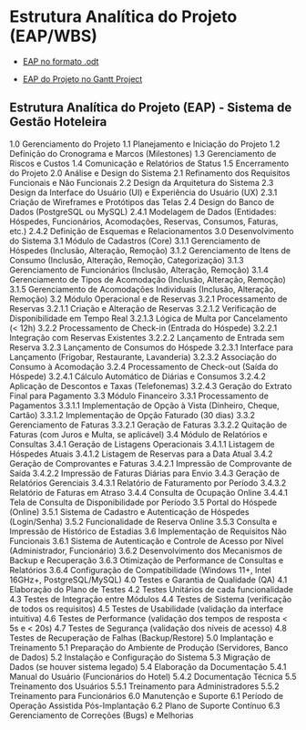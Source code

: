 # Estrutura Analítica do Projeto (EAP/WBS)

- [EAP no formato .odt](./%28Work%20Breakdown%20Structure%29-Estrutura%20Anal%C3%ADtica%20do%20Projeto.odt)

- [EAP do Projeto no Gantt Project](./sistema-hoteleiro-green-garden.gan)

## Estrutura Analítica do Projeto (EAP) - Sistema de Gestão Hoteleira

1.0 Gerenciamento do Projeto
1.1 Planejamento e Iniciação do Projeto
1.2 Definição do Cronograma e Marcos (Milestones)
1.3 Gerenciamento de Riscos e Custos
1.4 Comunicação e Relatórios de Status
1.5 Encerramento do Projeto
2.0 Análise e Design do Sistema
2.1 Refinamento dos Requisitos Funcionais e Não Funcionais
2.2 Design da Arquitetura do Sistema
2.3 Design da Interface do Usuário (UI) e Experiência do Usuário (UX)
2.3.1 Criação de Wireframes e Protótipos das Telas
2.4 Design do Banco de Dados (PostgreSQL ou MySQL)
2.4.1 Modelagem de Dados (Entidades: Hóspedes, Funcionários, Acomodações, Reservas, Consumos, Faturas, etc.)
2.4.2 Definição de Esquemas e Relacionamentos
3.0 Desenvolvimento do Sistema
3.1 Módulo de Cadastros (Core)
3.1.1 Gerenciamento de Hóspedes (Inclusão, Alteração, Remoção)
3.1.2 Gerenciamento de Itens de Consumo (Inclusão, Alteração, Remoção, Categorização)
3.1.3 Gerenciamento de Funcionários (Inclusão, Alteração, Remoção)
3.1.4 Gerenciamento de Tipos de Acomodação (Inclusão, Alteração, Remoção)
3.1.5 Gerenciamento de Acomodações Individuais (Inclusão, Alteração, Remoção)
3.2 Módulo Operacional e de Reservas
3.2.1 Processamento de Reservas
3.2.1.1 Criação e Alteração de Reservas
3.2.1.2 Verificação de Disponibilidade em Tempo Real
3.2.1.3 Lógica de Multa por Cancelamento (< 12h)
3.2.2 Processamento de Check-in (Entrada do Hóspede)
3.2.2.1 Integração com Reservas Existentes
3.2.2.2 Lançamento de Entrada sem Reserva
3.2.3 Lançamento de Consumos do Hóspede
3.2.3.1 Interface para Lançamento (Frigobar, Restaurante, Lavanderia)
3.2.3.2 Associação do Consumo à Acomodação
3.2.4 Processamento de Check-out (Saída do Hóspede)
3.2.4.1 Cálculo Automático de Diárias e Consumos
3.2.4.2 Aplicação de Descontos e Taxas (Telefonemas)
3.2.4.3 Geração do Extrato Final para Pagamento
3.3 Módulo Financeiro
3.3.1 Processamento de Pagamentos
3.3.1.1 Implementação de Opção à Vista (Dinheiro, Cheque, Cartão)
3.3.1.2 Implementação de Opção Faturado (30 dias)
3.3.2 Gerenciamento de Faturas
3.3.2.1 Geração de Faturas
3.3.2.2 Quitação de Faturas (com Juros e Multa, se aplicável)
3.4 Módulo de Relatórios e Consultas
3.4.1 Geração de Listagens Operacionais
3.4.1.1 Listagem de Hóspedes Atuais
3.4.1.2 Listagem de Reservas para a Data Atual
3.4.2 Geração de Comprovantes e Faturas
3.4.2.1 Impressão de Comprovante de Saída
3.4.2.2 Impressão de Faturas Diárias para Envio
3.4.3 Geração de Relatórios Gerenciais
3.4.3.1 Relatório de Faturamento por Período
3.4.3.2 Relatório de Faturas em Atraso
3.4.4 Consulta de Ocupação Online
3.4.4.1 Tela de Consulta de Disponibilidade por Período
3.5 Portal do Hóspede (Online)
3.5.1 Sistema de Cadastro e Autenticação de Hóspedes (Login/Senha)
3.5.2 Funcionalidade de Reserva Online
3.5.3 Consulta e Impressão de Histórico de Estadias
3.6 Implementação de Requisitos Não Funcionais
3.6.1 Sistema de Autenticação e Controle de Acesso por Nível (Administrador, Funcionário)
3.6.2 Desenvolvimento dos Mecanismos de Backup e Recuperação
3.6.3 Otimização de Performance de Consultas e Relatórios
3.6.4 Configuração de Compatibilidade (Windows 11+, Intel 16GHz+, PostgreSQL/MySQL)
4.0 Testes e Garantia de Qualidade (QA)
4.1 Elaboração do Plano de Testes
4.2 Testes Unitários de cada funcionalidade
4.3 Testes de Integração entre Módulos
4.4 Testes de Sistema (verificação de todos os requisitos)
4.5 Testes de Usabilidade (validação da interface intuitiva)
4.6 Testes de Performance (validação dos tempos de resposta < 5s e < 20s)
4.7 Testes de Segurança (validação dos níveis de acesso)
4.8 Testes de Recuperação de Falhas (Backup/Restore)
5.0 Implantação e Treinamento
5.1 Preparação do Ambiente de Produção (Servidores, Banco de Dados)
5.2 Instalação e Configuração do Sistema
5.3 Migração de Dados (se houver sistema legado)
5.4 Elaboração da Documentação
5.4.1 Manual do Usuário (Funcionários do Hotel)
5.4.2 Documentação Técnica
5.5 Treinamento dos Usuários
5.5.1 Treinamento para Administradores
5.5.2 Treinamento para Funcionários
6.0 Manutenção e Suporte
6.1 Período de Operação Assistida Pós-Implantação
6.2 Plano de Suporte Contínuo
6.3 Gerenciamento de Correções (Bugs) e Melhorias
